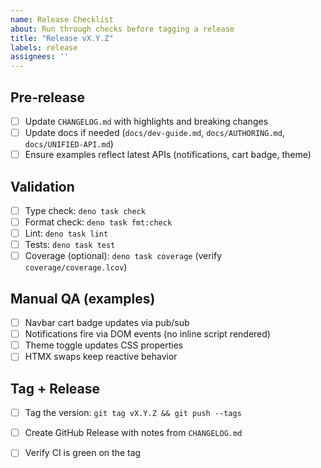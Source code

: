 ```yaml
---
name: Release Checklist
about: Run through checks before tagging a release
title: "Release vX.Y.Z"
labels: release
assignees: ''
---
```


## Pre‑release
- [ ] Update `CHANGELOG.md` with highlights and breaking changes
- [ ] Update docs if needed (`docs/dev-guide.md`, `docs/AUTHORING.md`, `docs/UNIFIED-API.md`)
- [ ] Ensure examples reflect latest APIs (notifications, cart badge, theme)

## Validation
- [ ] Type check: `deno task check`
- [ ] Format check: `deno task fmt:check`
- [ ] Lint: `deno task lint`
- [ ] Tests: `deno task test`
- [ ] Coverage (optional): `deno task coverage` (verify `coverage/coverage.lcov`)

## Manual QA (examples)
- [ ] Navbar cart badge updates via pub/sub
- [ ] Notifications fire via DOM events (no inline script rendered)
- [ ] Theme toggle updates CSS properties
- [ ] HTMX swaps keep reactive behavior

## Tag + Release
- [ ] Tag the version: `git tag vX.Y.Z && git push --tags`
- [ ] Create GitHub Release with notes from `CHANGELOG.md`
- [ ] Verify CI is green on the tag

